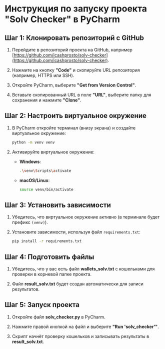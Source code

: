 
# Инструкция по запуску проекта "Solv Checker" в PyCharm

## Шаг 1: Клонировать репозиторий с GitHub

1. Перейдите в репозиторий проекта на GitHub, например [https://github.com/icashprosto/solv-checker](https://github.com/icashprosto/solv-checker).

2. Нажмите на кнопку **"Code"** и скопируйте URL репозитория (например, HTTPS или SSH).

3. Откройте PyCharm, выберите **"Get from Version Control"**.

4. Вставьте скопированный URL в поле **"URL"**, выберите папку для сохранения и нажмите **"Clone"**.

## Шаг 2: Настроить виртуальное окружение

1. В PyCharm откройте терминал (внизу экрана) и создайте виртуальное окружение:

    ```bash
    python -m venv venv
    ```

2. Активируйте виртуальное окружение:
   - **Windows**:

     ```bash
     .\venv\Scripts\activate
     ```

   - **macOS/Linux**:

     ```bash
     source venv/bin/activate
     ```

## Шаг 3: Установить зависимости

1. Убедитесь, что виртуальное окружение активно (в терминале будет префикс `(venv)`).

2. Установите зависимости, используя файл `requirements.txt`:

    ```bash
    pip install -r requirements.txt
    ```

## Шаг 4: Подготовить файлы

1. Убедитесь, что у вас есть файл **wallets_solv.txt** с кошельками для проверки в корневой папке проекта.

2. Файл **result_solv.txt** будет создан автоматически для записи результатов.

## Шаг 5: Запуск проекта

1. Откройте файл **solv_checker.py** в PyCharm.

2. Нажмите правой кнопкой на файл и выберите **"Run 'solv_checker'"**.

3. Скрипт начнёт проверку кошельков и записывать результаты в **result_solv.txt**.


